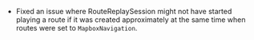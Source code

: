 - Fixed an issue where RouteReplaySession might not have started playing a route if it was created approximately at the same time when routes were set to `MapboxNavigation`.